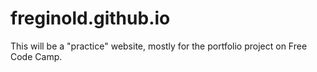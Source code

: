 # freginold.github.io
This will be a "practice" website, mostly for the portfolio project on Free Code Camp.
